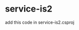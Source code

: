 # service-is2
add this code
<Target Name="CopyRoslynFiles" AfterTargets="AfterBuild" Condition="!$(Disable_CopyWebApplication) And '$(OutDir)' != '$(OutputPath)'">
    <ItemGroup>
      <RoslynFiles Include="$(CscToolPath)\*" />
    </ItemGroup>
    <MakeDir Directories="$(WebProjectOutputDir)\bin\roslyn" />
    <Copy SourceFiles="@(RoslynFiles)" DestinationFolder="$(WebProjectOutputDir)\bin\roslyn" SkipUnchangedFiles="true" Retries="$(CopyRetryCount)" RetryDelayMilliseconds="$(CopyRetryDelayMilliseconds)" />
</Target>
in
service-is2.csproj
